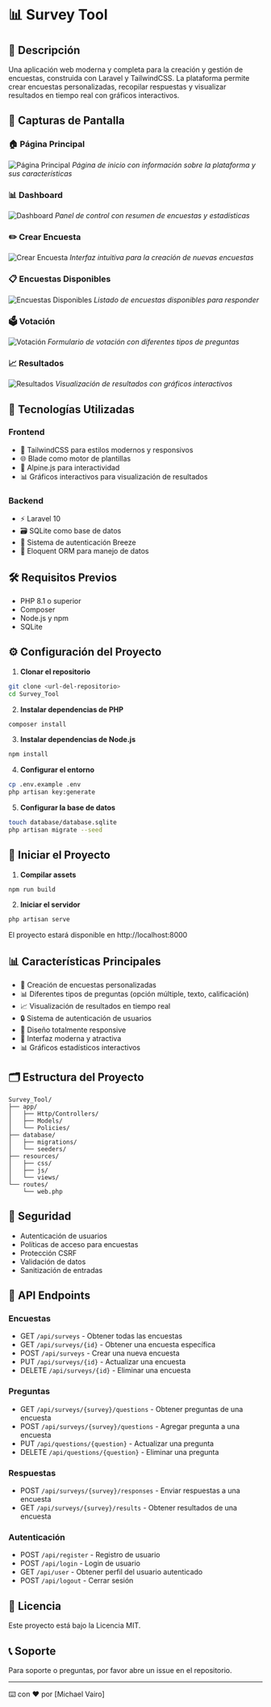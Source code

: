 # 📊 Survey Tool

## 📝 Descripción

Una aplicación web moderna y completa para la creación y gestión de encuestas, construida con Laravel y TailwindCSS. La plataforma permite crear encuestas personalizadas, recopilar respuestas y visualizar resultados en tiempo real con gráficos interactivos.

## 📸 Capturas de Pantalla

### 🏠 Página Principal

![Página Principal](/screenshots/home.png)
_Página de inicio con información sobre la plataforma y sus características_

### 📊 Dashboard

![Dashboard](/screenshots/dashboard.png)
_Panel de control con resumen de encuestas y estadísticas_

### ✏️ Crear Encuesta

![Crear Encuesta](/screenshots/crear-encuesta.png)
_Interfaz intuitiva para la creación de nuevas encuestas_

### 📋 Encuestas Disponibles

![Encuestas Disponibles](/screenshots/encuestas-disponibles.png)
_Listado de encuestas disponibles para responder_

### 🗳️ Votación

![Votación](/screenshots/votacion.png)
_Formulario de votación con diferentes tipos de preguntas_

### 📈 Resultados

![Resultados](/screenshots/resultados-encuesta.png)
_Visualización de resultados con gráficos interactivos_

## 🚀 Tecnologías Utilizadas

### Frontend

-   🎨 TailwindCSS para estilos modernos y responsivos
-   🌐 Blade como motor de plantillas
-   🔄 Alpine.js para interactividad
-   📊 Gráficos interactivos para visualización de resultados

### Backend

-   ⚡ Laravel 10
-   🗃️ SQLite como base de datos
-   🔐 Sistema de autenticación Breeze
-   🔄 Eloquent ORM para manejo de datos

## 🛠️ Requisitos Previos

-   PHP 8.1 o superior
-   Composer
-   Node.js y npm
-   SQLite

## ⚙️ Configuración del Proyecto

1. **Clonar el repositorio**

```bash
git clone <url-del-repositorio>
cd Survey_Tool
```

2. **Instalar dependencias de PHP**

```bash
composer install
```

3. **Instalar dependencias de Node.js**

```bash
npm install
```

4. **Configurar el entorno**

```bash
cp .env.example .env
php artisan key:generate
```

5. **Configurar la base de datos**

```bash
touch database/database.sqlite
php artisan migrate --seed
```

## 🚀 Iniciar el Proyecto

1. **Compilar assets**

```bash
npm run build
```

2. **Iniciar el servidor**

```bash
php artisan serve
```

El proyecto estará disponible en http://localhost:8000

## 📊 Características Principales

-   📝 Creación de encuestas personalizadas
-   📊 Diferentes tipos de preguntas (opción múltiple, texto, calificación)
-   📈 Visualización de resultados en tiempo real
-   🔒 Sistema de autenticación de usuarios
-   📱 Diseño totalmente responsive
-   🎨 Interfaz moderna y atractiva
-   📊 Gráficos estadísticos interactivos

## 🗂️ Estructura del Proyecto

```
Survey_Tool/
├── app/
│   ├── Http/Controllers/
│   ├── Models/
│   └── Policies/
├── database/
│   ├── migrations/
│   └── seeders/
├── resources/
│   ├── css/
│   ├── js/
│   └── views/
└── routes/
    └── web.php
```

## 🔐 Seguridad

-   Autenticación de usuarios
-   Políticas de acceso para encuestas
-   Protección CSRF
-   Validación de datos
-   Sanitización de entradas

## 📝 API Endpoints

### Encuestas

-   GET `/api/surveys` - Obtener todas las encuestas
-   GET `/api/surveys/{id}` - Obtener una encuesta específica
-   POST `/api/surveys` - Crear una nueva encuesta
-   PUT `/api/surveys/{id}` - Actualizar una encuesta
-   DELETE `/api/surveys/{id}` - Eliminar una encuesta

### Preguntas

-   GET `/api/surveys/{survey}/questions` - Obtener preguntas de una encuesta
-   POST `/api/surveys/{survey}/questions` - Agregar pregunta a una encuesta
-   PUT `/api/questions/{question}` - Actualizar una pregunta
-   DELETE `/api/questions/{question}` - Eliminar una pregunta

### Respuestas

-   POST `/api/surveys/{survey}/responses` - Enviar respuestas a una encuesta
-   GET `/api/surveys/{survey}/results` - Obtener resultados de una encuesta

### Autenticación

-   POST `/api/register` - Registro de usuario
-   POST `/api/login` - Login de usuario
-   GET `/api/user` - Obtener perfil del usuario autenticado
-   POST `/api/logout` - Cerrar sesión

## 📄 Licencia

Este proyecto está bajo la Licencia MIT.

## 📞 Soporte

Para soporte o preguntas, por favor abre un issue en el repositorio.

---

⌨️ con ❤️ por [Michael Vairo]
